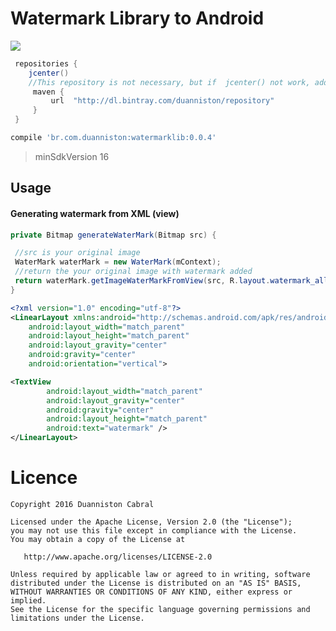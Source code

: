# Watermark Library to Android 

<a href='https://bintray.com/duanniston/repository/watermarklib/_latestVersion'><img src='https://api.bintray.com/packages/duanniston/repository/watermarklib/images/download.svg'></a>


```gradle
 repositories {
    jcenter()
    //This repository is not necessary, but if  jcenter() not work, add the line below 
     maven {
         url  "http://dl.bintray.com/duanniston/repository" 
     }
 }
 ```

```gradle
compile 'br.com.duanniston:watermarklib:0.0.4'
```


> minSdkVersion 16

## Usage

#### Generating watermark from XML (view)

```java
private Bitmap generateWaterMark(Bitmap src) {

 //src is your original image
 WaterMark waterMark = new WaterMark(mContext);
 //return the your original image with watermark added
 return waterMark.getImageWaterMarkFromView(src, R.layout.watermark_all);
}
```

```xml
<?xml version="1.0" encoding="utf-8"?>
<LinearLayout xmlns:android="http://schemas.android.com/apk/res/android"
    android:layout_width="match_parent"
    android:layout_height="match_parent"
    android:layout_gravity="center"
    android:gravity="center"
    android:orientation="vertical">

<TextView
        android:layout_width="match_parent"
        android:layout_gravity="center"
        android:gravity="center"
        android:layout_height="match_parent"
        android:text="watermark" />
</LinearLayout>
```

# Licence

```
Copyright 2016 Duanniston Cabral

Licensed under the Apache License, Version 2.0 (the "License");
you may not use this file except in compliance with the License.
You may obtain a copy of the License at

   http://www.apache.org/licenses/LICENSE-2.0

Unless required by applicable law or agreed to in writing, software
distributed under the License is distributed on an "AS IS" BASIS,
WITHOUT WARRANTIES OR CONDITIONS OF ANY KIND, either express or implied.
See the License for the specific language governing permissions and
limitations under the License.
```


